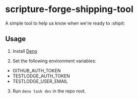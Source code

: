 # scripture-forge-shipping-tool

A simple tool to help us know when we're ready to :shipit:

## Usage

1. Install [Deno](https://deno.land/)

2. Set the following environment variables:
- GITHUB_AUTH_TOKEN
- TESTLODGE_AUTH_TOKEN
- TESTLODGE_USER_EMAIL

3. Run `deno task dev` in the repo root.